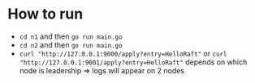 # How to run

- `cd n1` and then `go run main.go`
- `cd n2` and then `go run main.go`
- `curl "http://127.0.0.1:9000/apply?entry=HelloRaft"` or `curl "http://127.0.0.1:9001/apply?entry=HelloRaft"` depends on which node is leadership
  => logs will appear on 2 nodes
